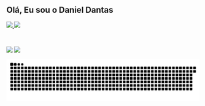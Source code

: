 ## Olá, Eu sou o Daniel Dantas 
 <div>
  <a href="https://github.com/DanieldDantas">
  <img height="180em" src="https://github-readme-stats.vercel.app/api?username=DanieldDantas&show_icons=true&theme=dark&include_all_commits=true&count_private=true"/>
  <img height="180em" src="https://github-readme-stats.vercel.app/api/top-langs/?username=DanieldDantas&layout=compact&langs_count=7&theme=dark"/>
</div>
<div style="display: inline_block"><br>
  <img align="right" alt="" src="https://www.google.com/url?sa=i&url=https%3A%2F%2Fwww.deviantart.com%2Fjeanx-hedgehog%2Fart%2FSonic-Mania-Title-Intro-GIF-Shortened-Version-712111553&psig=AOvVaw3FJVLnwhfhD9V-bbI0ge_2&ust=1627956673008000&source=images&cd=vfe&ved=0CAoQjRxqFwoTCKjnhqyhkfICFQAAAAAdAAAAABAE">
</div>
  
  ##
 
<div> 
  <a href="https://instagram.com/daniel_ddantass" target="_blank"><img src="https://img.shields.io/badge/-Instagram-%23E4405F?style=for-the-badge&logo=instagram&logoColor=white" target="_blank"></a>
 <a href="https://discord.gg/G9GPg5SA75" target="_blank"><img src="https://img.shields.io/badge/Discord-7289DA?style=for-the-badge&logo=discord&logoColor=white" target="_blank"></a>  
 
  ![Snake animation](https://github.com/DanieldDantas/DanieldDantas/blob/output/github-contribution-grid-snake.svg)
 
</div>
